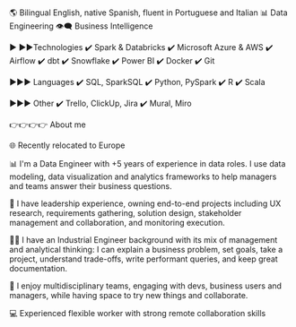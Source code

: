 🌎 Bilingual English, native Spanish, fluent in Portuguese and Italian
📊 Data Engineering
👁️‍🗨️ Business Intelligence

► ►►Technologies
✔️ Spark & Databricks ✔️ Microsoft Azure & AWS ✔️ Airflow ✔️ dbt ✔️ Snowflake ✔️ Power BI ✔️ Docker ✔️ Git

►►► Languages
✔️ SQL, SparkSQL ✔️ Python, PySpark ✔️ R ✔️ Scala

►►► Other
✔️ Trello, ClickUp, Jira ✔️ Mural, Miro

👉👉👉👉 About me

🌐 Recently relocated to Europe

📊 I'm a Data Engineer with +5 years of experience in data roles. I use data modeling, data visualization and analytics frameworks to help managers and teams answer their business questions.

🤝 I have leadership experience, owning end-to-end projects including UX research, requirements gathering, solution design, stakeholder management and collaboration, and monitoring execution.

👨‍💻 I have an Industrial Engineer background with its mix of management and analytical thinking: I can explain a business problem, set goals, take a project, understand trade-offs, write performant queries, and keep great documentation.

💼 I enjoy multidisciplinary teams, engaging with devs, business users and managers, while having space to try new things and collaborate.

💻 Experienced flexible worker with strong remote collaboration skills

<!--
**andres-ab/andres-ab** is a ✨ _special_ ✨ repository because its `README.md` (this file) appears on your GitHub profile.

Here are some ideas to get you started:

- 🔭 I’m currently working on ...
- 🌱 I’m currently learning ...
- 👯 I’m looking to collaborate on ...
- 🤔 I’m looking for help with ...
- 💬 Ask me about ...
- 📫 How to reach me: ...
- 😄 Pronouns: ...
- ⚡ Fun fact: ...
-->
